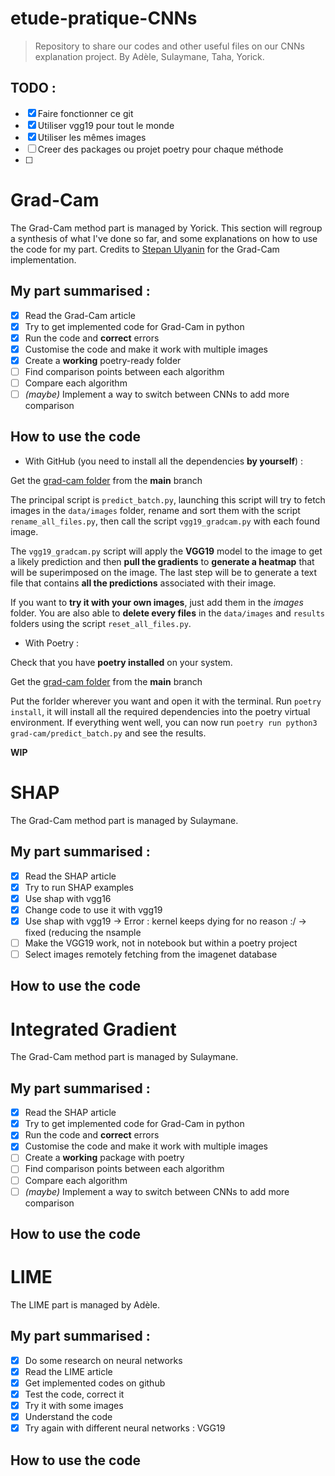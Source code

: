 # etude-pratique-CNNs
> Repository to share our codes and other useful files on our CNNs
> explanation project. By Adèle, Sulaymane, Taha, Yorick.

## TODO :
 - [x] Faire fonctionner ce git
 - [x] Utiliser vgg19 pour tout le monde 
 - [x] Utiliser les mêmes images 
 - [ ] Creer des packages ou projet poetry pour chaque méthode 
 - [ ] 

# Grad-Cam
The Grad-Cam method part is managed by Yorick.
This section will regroup a synthesis of what I've done so far, and some explanations on how to use the code for my part.
Credits to [Stepan Ulyanin](https://medium.com/@stepanulyanin/implementing-grad-cam-in-pytorch-ea0937c31e82) for the Grad-Cam implementation. 

## My part summarised :

 - [x] Read the Grad-Cam article
 - [x] Try to get implemented code for Grad-Cam in python
 - [x] Run the code and **correct** errors
 - [x] Customise the code and make it work with multiple images
 - [x] Create a **working** poetry-ready folder
 - [ ] Find comparison points between each algorithm
 - [ ] Compare each algorithm
 - [ ] *(maybe)* Implement a way to switch between CNNs to add more comparison

## How to use the code

 - With GitHub (you need to install all the dependencies **by yourself**) :

Get the [grad-cam folder](https://github.com/LarveTable/etude-pratique-CNNs/tree/21a1fdaff7529f685fdb3f1e3cab8b9a136c9b0b/grad-cam) from the **main** branch

The principal script is `predict_batch.py`, launching this script will try to fetch images in the `data/images` folder, rename and sort them with the script `rename_all_files.py`, then call the script `vgg19_gradcam.py` with each found image.

The `vgg19_gradcam.py` script will apply the **VGG19** model to the image to get a likely prediction and then **pull the gradients** to **generate a heatmap** that will be superimposed on the image. The last step will be to generate a text file that contains **all the predictions** associated with their image.

 If you want to **try it with your own images**, just add them in the *images* folder. 
 You are also able to **delete every files** in the `data/images` and `results` folders using the script `reset_all_files.py`.

- With Poetry :

Check that you have **poetry installed** on your system.

Get the [grad-cam folder](https://github.com/LarveTable/etude-pratique-CNNs/tree/21a1fdaff7529f685fdb3f1e3cab8b9a136c9b0b/grad-cam) from the **main** branch

Put the forlder wherever you want and open it with the terminal. Run `poetry install`, it will install all the required dependencies into the poetry virtual environment. If everything went well, you can now run `poetry run python3 grad-cam/predict_batch.py` and see the results.

**WIP**

# SHAP
The Grad-Cam method part is managed by Sulaymane.

## My part summarised :
 - [x] Read the SHAP article
 - [x] Try to run SHAP examples 
 - [x] Use shap with vgg16
 - [x] Change code to use it with vgg19
 - [x] Use shap with vgg19 -> Error : kernel keeps dying for no reason :/ -> fixed (reducing the nsample 
 - [ ] Make the VGG19 work, not in notebook but within a poetry project
 - [ ] Select images remotely fetching from the imagenet database 

## How to use the code

# Integrated Gradient 
The Grad-Cam method part is managed by Sulaymane.

## My part summarised :

 - [x] Read the SHAP article
 - [x] Try to get implemented code for Grad-Cam in python
 - [x] Run the code and **correct** errors
 - [x] Customise the code and make it work with multiple images
 - [ ] Create a **working** package with poetry
 - [ ] Find comparison points between each algorithm
 - [ ] Compare each algorithm
 - [ ] *(maybe)* Implement a way to switch between CNNs to add more comparison

## How to use the code

# LIME 
The LIME part is managed by Adèle.

## My part summarised :

 - [x] Do some research on neural networks
 - [x] Read the LIME article
 - [x] Get implemented codes on github
 - [x] Test the code, correct it
 - [x] Try it with some images
 - [x] Understand the code
 - [x] Try again with different neural networks : VGG19

## How to use the code
